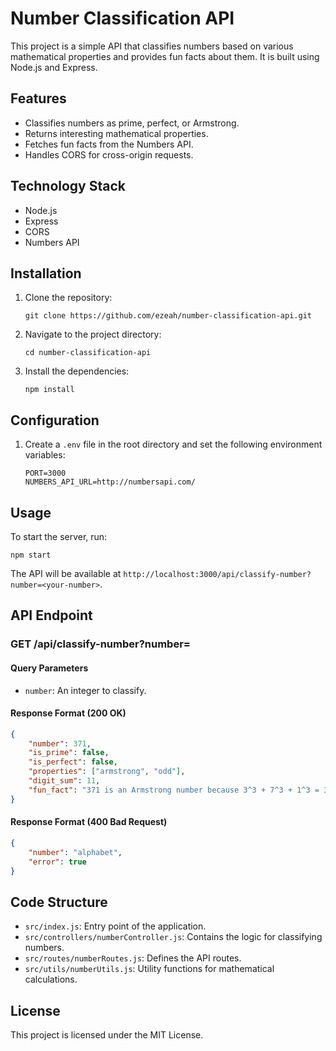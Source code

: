 # Number Classification API

This project is a simple API that classifies numbers based on various mathematical properties and provides fun facts about them. It is built using Node.js and Express.

## Features

- Classifies numbers as prime, perfect, or Armstrong.
- Returns interesting mathematical properties.
- Fetches fun facts from the Numbers API.
- Handles CORS for cross-origin requests.

## Technology Stack

- Node.js
- Express
- CORS
- Numbers API

## Installation

1. Clone the repository:
   ```
   git clone https://github.com/ezeah/number-classification-api.git
   ```
2. Navigate to the project directory:
   ```
   cd number-classification-api
   ```
3. Install the dependencies:
   ```
   npm install
   ```

## Configuration

1. Create a `.env` file in the root directory and set the following environment variables:
   ```
   PORT=3000
   NUMBERS_API_URL=http://numbersapi.com/
   ```

## Usage

To start the server, run:
```
npm start
```

The API will be available at `http://localhost:3000/api/classify-number?number=<your-number>`.

## API Endpoint

### GET /api/classify-number?number=<number>

#### Query Parameters

- `number`: An integer to classify.

#### Response Format (200 OK)

```json
{
    "number": 371,
    "is_prime": false,
    "is_perfect": false,
    "properties": ["armstrong", "odd"],
    "digit_sum": 11,
    "fun_fact": "371 is an Armstrong number because 3^3 + 7^3 + 1^3 = 371"
}
```

#### Response Format (400 Bad Request)

```json
{
    "number": "alphabet",
    "error": true
}
```

## Code Structure

- `src/index.js`: Entry point of the application.
- `src/controllers/numberController.js`: Contains the logic for classifying numbers.
- `src/routes/numberRoutes.js`: Defines the API routes.
- `src/utils/numberUtils.js`: Utility functions for mathematical calculations.

## License

This project is licensed under the MIT License.